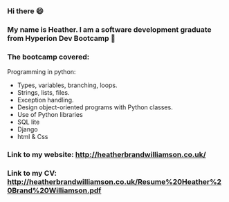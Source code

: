 ### Hi there :smile:

### My name is Heather. I am a software development graduate from Hyperion Dev Bootcamp :raised_hands:

### The bootcamp covered: 

Programming in python:

- Types, variables, branching, loops.
- Strings, lists, files.
- Exception handling.
- Design object-oriented programs with Python classes.
- Use of Python libraries
- SQL lite
- Django
- html & Css

### Link to my website: http://heatherbrandwilliamson.co.uk/

### Link to my CV: http://heatherbrandwilliamson.co.uk/Resume%20Heather%20Brand%20Williamson.pdf
